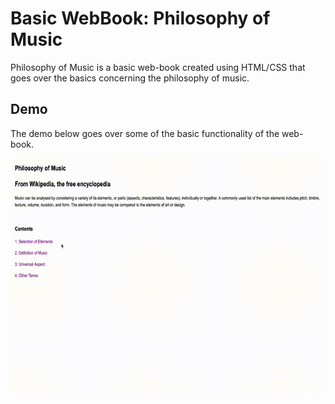 # Basic WebBook: Philosophy of Music

Philosophy of Music is a basic web-book created using HTML/CSS that goes over the basics concerning the philosophy of music.

## Demo

The demo below goes over some of the basic functionality of the web-book.

![Website Demo GIF](webbook-demo.gif)